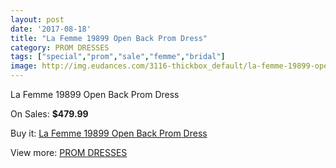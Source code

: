 ```yaml
---
layout: post
date: '2017-08-18'
title: "La Femme 19899 Open Back Prom Dress"
category: PROM DRESSES
tags: ["special","prom","sale","femme","bridal"]
image: http://img.eudances.com/3116-thickbox_default/la-femme-19899-open-back-prom-dress.jpg
---
```

La Femme 19899 Open Back Prom Dress

On Sales: **$479.99**
<a href="https://www.eudances.com/en/prom-dresses/1074-la-femme-19899-open-back-prom-dress.html"><amp-img layout="responsive" width="600" height="600" src="//img.eudances.com/3116-thickbox_default/la-femme-19899-open-back-prom-dress.jpg" alt="La Femme 19899 Open Back Prom Dress 0" /></a>
<a href="https://www.eudances.com/en/prom-dresses/1074-la-femme-19899-open-back-prom-dress.html"><amp-img layout="responsive" width="600" height="600" src="//img.eudances.com/3117-thickbox_default/la-femme-19899-open-back-prom-dress.jpg" alt="La Femme 19899 Open Back Prom Dress 1" /></a>

Buy it: [La Femme 19899 Open Back Prom Dress](https://www.eudances.com/en/prom-dresses/1074-la-femme-19899-open-back-prom-dress.html "La Femme 19899 Open Back Prom Dress")

View more: [PROM DRESSES](https://www.eudances.com/en/13-prom-dresses "PROM DRESSES")